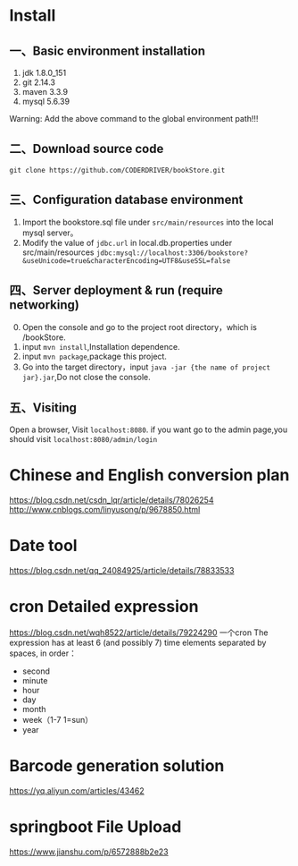 # Install
## 一、Basic environment installation
1. jdk 1.8.0_151
2. git 2.14.3
3. maven 3.3.9
4. mysql 5.6.39

Warning: Add the above command to the global environment path!!!
## 二、Download source code
`git clone https://github.com/CODERDRIVER/bookStore.git`
## 三、Configuration database environment
1. Import the bookstore.sql file under `src/main/resources` into the local mysql server。
2. Modify the value of `jdbc.url` in local.db.properties under src/main/resources
`jdbc:mysql://localhost:3306/bookstore?&useUnicode=true&characterEncoding=UTF8&useSSL=false`
## 四、Server deployment & run (require networking)
0. Open the console and go to the project root directory，which is /bookStore.
1. input `mvn install`,Installation dependence.
2. input `mvn package`,package this project.
3. Go into the target directory，input `java -jar {the name of project jar}.jar`,Do not close the console.
## 五、Visiting
Open a browser, Visit `localhost:8080`.
if you want go to the admin page,you should visit `localhost:8080/admin/login`


# Chinese and English conversion plan
https://blog.csdn.net/csdn_lqr/article/details/78026254
http://www.cnblogs.com/linyusong/p/9678850.html

<script type="text/javascript"src="https://down.tenglongw.com/js/language.js"></script>
# Date tool
https://blog.csdn.net/qq_24084925/article/details/78833533

# cron Detailed expression
https://blog.csdn.net/wqh8522/article/details/79224290
一个cron The expression has at least 6 (and possibly 7) time elements separated by spaces, in order：
- second
- minute
- hour
- day
- month
- week（1-7 1=sun）
- year

# Barcode generation solution
https://yq.aliyun.com/articles/43462

# springboot File Upload
https://www.jianshu.com/p/6572888b2e23




